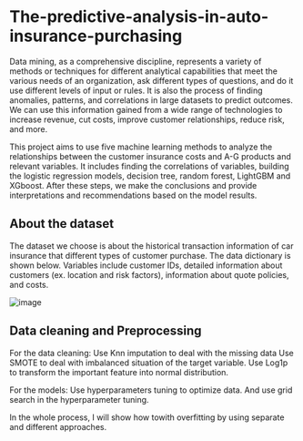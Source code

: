 # The-predictive-analysis-in-auto-insurance-purchasing
Data mining, as a comprehensive discipline, represents a variety of methods or techniques for different analytical capabilities that meet the various needs of an organization, ask different types of questions, and do it use different levels of input or rules. It is also the process of finding anomalies, patterns, and correlations in large datasets to predict outcomes. We can use this information gained from a wide range of technologies to increase revenue, cut costs, improve customer relationships, reduce risk, and more.   

This project aims to use five machine learning methods to analyze the relationships between the customer insurance costs and A-G products and relevant variables. It includes finding the correlations of variables, building the logistic regression models, decision tree, random forest, LightGBM and XGboost. After these steps, we make the conclusions and provide interpretations and recommendations based on the model results.

## About the dataset
The dataset we choose is about the historical transaction information of car insurance that different types of customer purchase. The data dictionary is shown below. Variables include customer IDs, detailed information about customers (ex. location and risk factors), information about quote policies, and costs. 

![image](https://user-images.githubusercontent.com/102696094/175115595-b7a0ea2c-8409-4d6f-9d56-000af5081625.png)


## Data cleaning and Preprocessing
For the data cleaning:
Use Knn imputation to deal with the missing data
Use SMOTE to deal with imbalanced situation of the target variable.
Use Log1p to transform the important feature into normal distribution.

For the models:
Use hyperparameters tuning to optimize data. And use grid search in the hyperparameter tuning.

In the whole process, I will show how towith overfitting by using separate and different approaches.
